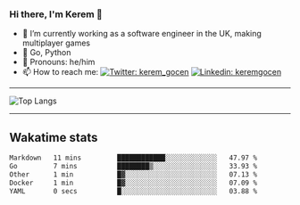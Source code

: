 ### Hi there, I'm Kerem 👋

- 🔭 I’m currently working as a software engineer in the UK, making multiplayer games
- :seedling: Go, Python
- :man: Pronouns: he/him
- 📫 How to reach me: [![Twitter: kerem_gocen](https://img.shields.io/twitter/follow/kerem_gocen?style=social)](https://twitter.com/kerem_gocen)
[![Linkedin: keremgocen](https://img.shields.io/badge/kerem-linkedin-blue?style=flat-square&logo=Linkedin&logoColor=white&link=https://www.linkedin.com/in/keremgocen/)](https://www.linkedin.com/in/keremgocen/)
<!--
**keremgocen/keremgocen** is a ✨ _special_ ✨ repository because its `README.md` (this file) appears on your GitHub profile.

Here are some ideas to get you started:

- 🔭 I’m currently working on ...
- 🌱 I’m currently learning ...
- 👯 I’m looking to collaborate on ...
- 🤔 I’m looking for help with ...
- 💬 Ask me about ...
- 📫 How to reach me: ...
- 😄 Pronouns: ...
- ⚡ Fun fact: ...
-->

---

![Top Langs](https://github-readme-stats.vercel.app/api/top-langs/?username=keremgocen&layout=compact)

---

## Wakatime stats

<!--START_SECTION:waka-->

```txt
Markdown   11 mins         ████████████░░░░░░░░░░░░░   47.97 %
Go         7 mins          ████████▒░░░░░░░░░░░░░░░░   33.93 %
Other      1 min           █▓░░░░░░░░░░░░░░░░░░░░░░░   07.13 %
Docker     1 min           █▓░░░░░░░░░░░░░░░░░░░░░░░   07.09 %
YAML       0 secs          █░░░░░░░░░░░░░░░░░░░░░░░░   03.88 %
```

<!--END_SECTION:waka-->
